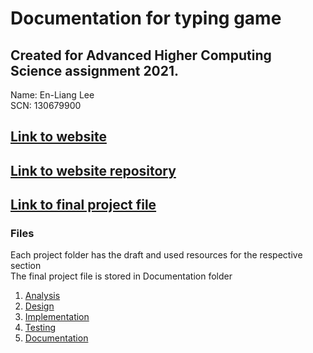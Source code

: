 # Documentation for typing game

## Created for Advanced Higher Computing Science assignment 2021.  
Name: En-Liang Lee  
SCN: 130679900  

## [Link to website](https://leon0241.github.io/typings/public)

## [Link to website repository](https://github.com/leon0241/typings)  

## [Link to final project file](5%20-%20Documentation)

### Files
Each project folder has the draft and used resources for the respective section  
The final project file is stored in Documentation folder
1. [Analysis](1%20-%20Analysis)
2. [Design](2%20-%20Design)
3. [Implementation](3%20-%20Implementation)
4. [Testing](4%20-%20Testing)
5. [Documentation](5%20-%20Documentation)
